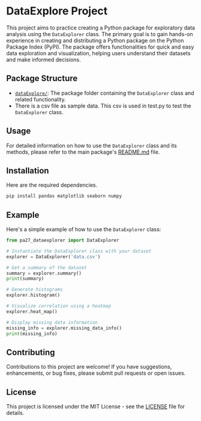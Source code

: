 # DataExplore Project

This project aims to practice creating a Python package for exploratory data analysis using the `DataExplorer` class. The primary goal is to gain hands-on experience in creating and distributing a Python package on the Python Package Index (PyPI). The package offers functionalities for quick and easy data exploration and visualization, helping users understand their datasets and make informed decisions.

## Package Structure

- [`dataExplore/`](dataExplore/): The package folder containing the `DataExplorer` class and related functionality.
- There is a csv file as sample data. This csv is used in test.py to test the `DataExplorer` class. 

## Usage

For detailed information on how to use the `DataExplorer` class and its methods, please refer to the main package's [README.md](~/dataExplore/REAMDE.md) file.

## Installation

Here are the required dependencies.

```bash
pip install pandas matplotlib seaborn numpy
```

## Example

Here's a simple example of how to use the `DataExplorer` class:

```python
from pa27_dataexplorer import DataExplorer

# Instantiate the DataExplorer class with your dataset
explorer = DataExplorer('data.csv')

# Get a summary of the dataset
summary = explorer.summary()
print(summary)

# Generate histograms
explorer.histogram()

# Visualize correlation using a heatmap
explorer.heat_map()

# Display missing data information
missing_info = explorer.missing_data_info()
print(missing_info)
```

## Contributing

Contributions to this project are welcome! If you have suggestions, enhancements, or bug fixes, please submit pull requests or open issues.

## License

This project is licensed under the MIT License - see the [LICENSE](LICENSE) file for details.
